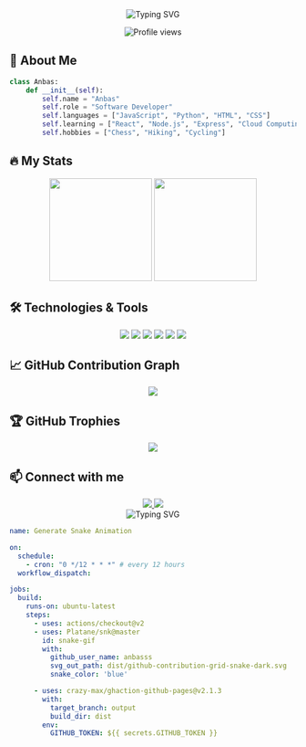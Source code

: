<div align="center">
  <img src="https://readme-typing-svg.demolab.com?font=Fira+Code&pause=1000&color=2EAFB4&center=true&vCenter=true&random=false&width=435&lines=Hi+there%2C+I'm+Anbasss!+%F0%9F%91%8B;Welcome+to+my+GitHub+profile!" alt="Typing SVG" />
</div>



<p align="center">
  <img src="https://komarev.com/ghpvc/?username=anbasss&label=Profile%20views&color=2eafb4&style=flat" alt="Profile views" />
</p>

## 🚀 About Me
```python
class Anbas:
    def __init__(self):
        self.name = "Anbas"
        self.role = "Software Developer"
        self.languages = ["JavaScript", "Python", "HTML", "CSS"]
        self.learning = ["React", "Node.js", "Express", "Cloud Computing"]
        self.hobbies = ["Chess", "Hiking", "Cycling"]
```

## 🔥 My Stats
<div align="center">
  <img height="180em" src="https://github-readme-stats.vercel.app/api?username=anbasss&show_icons=true&theme=tokyonight&include_all_commits=true&count_private=true"/>
  <img height="180em" src="https://github-readme-stats.vercel.app/api/top-langs/?username=anbasss&layout=compact&langs_count=7&theme=tokyonight"/>
</div>

## 🛠️ Technologies & Tools
<div align="center">
  <img src="https://img.shields.io/badge/-JavaScript-F7DF1E?style=for-the-badge&logo=javascript&logoColor=black" />
  <img src="https://img.shields.io/badge/-HTML5-E34F26?style=for-the-badge&logo=html5&logoColor=white" />
  <img src="https://img.shields.io/badge/-CSS3-1572B6?style=for-the-badge&logo=css3" />
  <img src="https://img.shields.io/badge/-React-61DAFB?style=for-the-badge&logo=react&logoColor=black" />
  <img src="https://img.shields.io/badge/-Node.js-339933?style=for-the-badge&logo=node.js&logoColor=white" />
  <img src="https://img.shields.io/badge/-Git-F05032?style=for-the-badge&logo=git&logoColor=white" />
</div>

## 📈 GitHub Contribution Graph
<div align="center">
  <img src="https://github-readme-activity-graph.vercel.app/graph?username=anbasss&theme=tokyo-night" />
</div>

## 🏆 GitHub Trophies
<div align="center">
  <img src="https://github-profile-trophy.vercel.app/?username=anbasss&theme=tokyonight&no-frame=true&row=1&&margin-w=30&no-bg=true" />
</div>

## 📫 Connect with me
<div align="center">
  <a href="mailto:anbasss@example.com">
    <img src="https://img.shields.io/badge/-Email-D14836?style=for-the-badge&logo=gmail&logoColor=white" />
  </a>
  <a href="https://linkedin.com/in/anbasss">
    <img src="https://img.shields.io/badge/-LinkedIn-0077B5?style=for-the-badge&logo=linkedin&logoColor=white" />
  </a>
</div>

<div align="center">
  <img src="https://readme-typing-svg.demolab.com?font=Fira+Code&pause=1000&color=2EAFB4&center=true&vCenter=true&random=false&width=435&lines=Thanks+for+visiting!;Feel+free+to+connect+with+me!" alt="Typing SVG" />
</div>

<!-- Note: To make the snake animation work, you need to:
1. Create a new repository named anbasss/anbasss
2. Set up a GitHub Action workflow for the snake animation
-->

```yaml name=.github/workflows/snake.yml
name: Generate Snake Animation

on:
  schedule:
    - cron: "0 */12 * * *" # every 12 hours
  workflow_dispatch:

jobs:
  build:
    runs-on: ubuntu-latest
    steps:
      - uses: actions/checkout@v2
      - uses: Platane/snk@master
        id: snake-gif
        with:
          github_user_name: anbasss
          svg_out_path: dist/github-contribution-grid-snake-dark.svg
          snake_color: 'blue'

      - uses: crazy-max/ghaction-github-pages@v2.1.3
        with:
          target_branch: output
          build_dir: dist
        env:
          GITHUB_TOKEN: ${{ secrets.GITHUB_TOKEN }}
```
